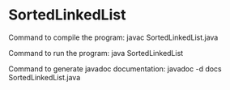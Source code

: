 # SortedLinkedList

Command to compile the program: javac SortedLinkedList.java

Command to run the program: java SortedLinkedList

Command to generate javadoc documentation:  javadoc -d docs SortedLinkedList.java

